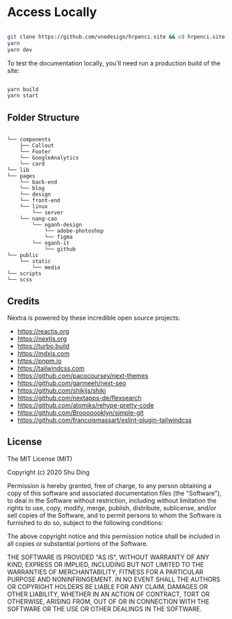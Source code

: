 # Access Locally

```bash

git clone https://github.com/vnodesign/hrpenci.site && cd hrpenci.site
yarn
yarn dev

```

To test the documentation locally, you'll need run a production build of the
site:

```sh

yarn build
yarn start

```

## Folder Structure

```text

└── components
    ├── Callout
    └── Footer
    └── GoogleAnalytics
    └── card
└── lib
└── pages
    └── back-end
    └── blog
    └── design
    └── front-end
    └── linux
        └── server
    └── nang-cao
        └── nganh-design
            └── adobe-photoshop
            └── figma
        └── nganh-it
            └── github
└── public
    └── static
        └── media
└── scripts
└── scss
```

## Credits

Nextra is powered by these incredible open source projects:

- https://reactjs.org
- https://nextjs.org
- https://turbo.build
- https://mdxjs.com
- https://pnpm.io
- https://tailwindcss.com
- https://github.com/pacocoursey/next-themes
- https://github.com/garmeeh/next-seo
- https://github.com/shikijs/shiki
- https://github.com/nextapps-de/flexsearch
- https://github.com/atomiks/rehype-pretty-code
- https://github.com/Brooooooklyn/simple-git
- https://github.com/francoismassart/eslint-plugin-tailwindcss

## License

The MIT License (MIT)

Copyright (c) 2020 Shu Ding

Permission is hereby granted, free of charge, to any person obtaining a copy of
this software and associated documentation files (the "Software"), to deal in
the Software without restriction, including without limitation the rights to
use, copy, modify, merge, publish, distribute, sublicense, and/or sell copies of
the Software, and to permit persons to whom the Software is furnished to do so,
subject to the following conditions:

The above copyright notice and this permission notice shall be included in all
copies or substantial portions of the Software.

THE SOFTWARE IS PROVIDED "AS IS", WITHOUT WARRANTY OF ANY KIND, EXPRESS OR
IMPLIED, INCLUDING BUT NOT LIMITED TO THE WARRANTIES OF MERCHANTABILITY, FITNESS
FOR A PARTICULAR PURPOSE AND NONINFRINGEMENT. IN NO EVENT SHALL THE AUTHORS OR
COPYRIGHT HOLDERS BE LIABLE FOR ANY CLAIM, DAMAGES OR OTHER LIABILITY, WHETHER
IN AN ACTION OF CONTRACT, TORT OR OTHERWISE, ARISING FROM, OUT OF OR IN
CONNECTION WITH THE SOFTWARE OR THE USE OR OTHER DEALINGS IN THE SOFTWARE.
